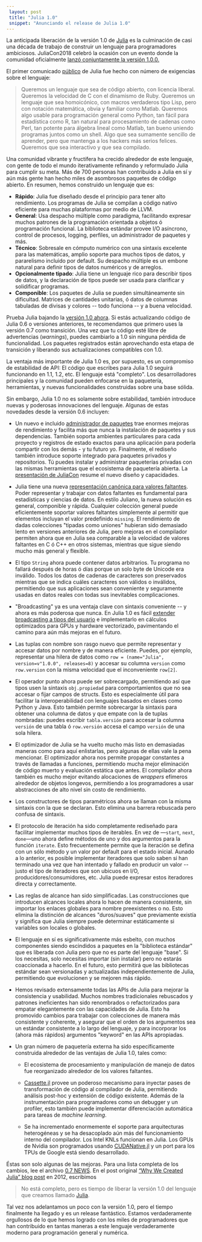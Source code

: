 ```yaml
---
 layout: post
 title: "Julia 1.0"
 snippet: "Anunciando el release de Julia 1.0"
---
```


La anticipada liberación de la versión 1.0 de [Julia](https://julialang.org) es la culminación
de casi una década de trabajo de construir un lenguaje para programadores ambiciosos. JuliaCon2018
celebró la ocasión con un evento donde la comunidad oficialmente [lanzó conjuntamente la versión
1.0.0.](https://www.youtube.com/watch?v=1jN5wKvN-Uk#t=3850)

El primer comunicado [público](https://julialang.org/blog/2012/02/why-we-created-julia) de Julia fue hecho con
número de exigencias sobre el lenguaje:

> Queremos un lenguaje que sea de código abierto, con licencia liberal. Queremos la velocidad de C
> con el dinamismo de Ruby. Queremos un lenguaje que sea homoicónico, con macros verdaderos tipo Lisp,
> pero con notación matemática, obvia y familiar como Matlab. Queremos algo usable
> para programación general como Python, tan fácil para estadística como R, tan natural para procesamiento
> de cadenas como Perl, tan potente para álgebra lineal como Matlab, tan bueno uniendo programas juntos como
> un shell. Algo que sea sumamente sencillo de aprender, pero que mantenga a los hackers más serios
> felices. Queremos que sea interactivo y que sea compilado.

Una comunidad vibrante y fructífera ha crecido alrededor de este lenguaje, con gente de
todo el mundo iterativamente refinando y reformulado Julia para cumplir su meta. Más de 700
personas han contribuido a Julia en sí y aún más gente han hecho miles de asombrosos paquetes de código abierto. En resumen, hemos construido un lenguaje que es:

* **Rápido**: Julia fue diseñado desde el principio para tener alto rendimiento. Los programas de Julia
  se compilan a código nativo eficiente para muchas plataformas por medio de LLVM.
* **General**: Usa despacho múltiple como paradigma, facilitando expresar muchos patrones de
  la programación orientada a objetos ó programación funcional. La biblioteca estándar provee
  I/O asíncrono, control de procesos, logging, perfiles, un administrador de paquetes y más.
* **Técnico**: Sobresale en cómputo numérico con una sintaxis excelente para las matemáticas,
  amplio soporte para muchos tipos de datos, y pararelismo incluido por default. Su despacho múltiple
  es un embone natural para definir tipos de datos numéricos y de arreglos.
* **Opcionalmente tipado**: Julia tiene un lenguaje rico para describir tipos de datos, y la declaración
  de tipos puede ser usada para clarificar y solidificar programas.
* **Componible**: Los paquetes de Julia se pueden simultáneamente sin dificultad. Matrices de cantidades
  unitarias, ó datos de columnas tabuladas de divisas y colores -- todo funciona -- y a buena velocidad.

Prueba Julia bajando la [versión 1.0 ahora](https://julialang.org/downloads/). Si estás actualizando
código de Julia 0.6 o versiones anteriores, te recomendamos que primero uses la versión 0.7 como transición. Una vez
que tu código esté libre de advertencias (*warnings*), puedes cambiarlo a 1.0 sin ninguna pérdida de funcionalidad. Los paquetes registrados 
están aprovechando esta etapa de transición y liberando sus actualizaciones compatibles con 1.0.

La ventaja más importante de Julia 1.0 es, por supuesto, es un compromiso de estabilidad de API:
El código que escribes para Julia 1.0 seguirá funcionando en 1.1, 1.2, etc. El lenguaje está "completo".
Los desarrolladores principales y la comunidad pueden enfocarse en la paquetería, herramientas, y nuevas
funcionalidades construidas sobre una base sólida.

Sin embargo, Julia 1.0 no es solamente sobre estabilidad, también introduce nuevas y poderosas innovaciones del lenguaje.
Algunas de estas novedades desde la versión 0.6 incluyen:

* Un nuevo e incluido [administrador de paquetes](https://docs.julialang.org/en/latest/stdlib/Pkg/)
  trae enormes mejoras de rendimiento y facilita más que nunca la instalación de paquetes y sus 
  dependencias. También soporta ambientes particulares para cada proyecto y registros de estado exactos para
  una aplicación para poderla compartir con los demás - y tu futuro yo. Finalmente, el rediseño también introduce
  soporte integrado para paquetes privados y repositorios. Tú puedes instalar y administrar paqueterías
  privadas con las mismas herramientas que el ecosistema de paquetería abierta. La [presentación de
  JuliaCon](https://www.youtube.com/watch?v=GBi__3nF-rM) resume el nuevo diseño y capacidades.

* Julia tiene una nueva [representación canónica para valores faltantes](https://julialang.org/blog/2018/06/missing).
  Poder representar y trabajar con datos faltantes es fundamental para estadísticas y ciencias de datos. En estilo Juliano,
  la nueva solución es general, componible y rápida. Cualquier colección general puede eficientemente
  soportar valores faltantes simplemente al permitir que elementos incluyan el valor predefinido `missing`. 
  El rendimiento de dadas colecciones "tipadas como uniones" hubieran sido demasiado lento en versiones anteriores
  de Julia, pero mejoras en el compilador permiten ahora que en Julia sea comparable a la velocidad de valores faltantes 
  en C ó C++ en otros sistemas, mientras que sigue siendo mucho más general y flexible.

* El tipo `String` ahora puede contener datos arbitrarios. Tu programa no fallará después de horas ó días porque
  un solo byte de Unicode era inválido. Todos los datos de cadenas de caracteres son preservados mientras que se indica cuáles caracteres
  son válidos o inválidos, permitiendo que sus aplicaciones sean conveniente y seguramente usadas en datos reales con todas sus
  inevitables complicaciones.

* "Broadcasting" ya es una ventaja clave con sintaxis conveniente -- y ahora es más poderosa que nunca. En 
  Julia 1.0 es fácil [extender broadcasting a tipos del usuario](https://julialang.org/blog/2018/05/extensible-broadcast-fusion) e implementarlo
  en cálculos optimizados para GPUs y hardware vectorizado, pavimentando el camino para aún más mejoras en el futuro.

* Las tuplas con nombre son rasgo nuevo que permite representar y accesar datos por nombre y de manera eficiente. Puedes, por ejemplo,
  representar una hilera de datos como `row =
  (name="Julia", version=v"1.0.0", releases=8)` y accesar su columna `version` como
  `row.version` con la misma velocidad que el inconveniente `row[2]`.

* El operador punto ahora puede ser sobrecargado, permitiendo así que tipos usen la sintaxis `obj.propiedad` para
  comportamientos que no sea accesar o fijar campos de structs. Esto es especialmente útil para facilitar
  la interoperabilidad con lenguajes basados en clases como Python y Java. Esto también permite sobrecargar la
  sintaxis para obtener una columna de datos y que empate con la de tuplas nombradas: puedes escribir
  `tabla.versión` para accesar la columna `versión` de una tabla ó `row.versión` accesa el campo
  `versión` de una sola hilera.

* El optimizador de Julia se ha vuelto mucho más listo en demasiadas maneras como para aquí enlistarlas, pero
  algunas de ellas vale la pena mencionar. El optimizador ahora nos permite propagar constantes a través de llamadas
  a funciones, permitiendo mucha mejor eliminación de código muerto y evaluación estática que antes. El compilador
  ahora también es mucho mejor evitando alocaciones de *wrappers* efímeros alrededor de objetos longevos, permitiendo
  a los programadores a usar abstracciones de alto nivel sin costo de rendimiento.

* Los constructores de tipos paramétricos ahora se llaman con la misma sintaxis con la que se declaran. Esto
  elimina una barrera rebuscada pero confusa de sintaxis.

* El protocolo de iteración ha sido completamente rediseñado para facilitar implementar muchos tipos de
  iterables. En vez de —`start`, `next`, `done`—uno ahora define métodos de uno y dos argumentos para la función
  `iterate`. Esto frecuentemente permite que la iteración se defina con un sólo método y un valor por default para 
  el estado inicial. Aunado a lo anterior, es posible implementar iteradores que solo saben si han terminado
  una vez que han intentado y fallado en producir un valor -- justo el tipo de iteradores que son ubicuos en I/O,
  producidores/consumidores, etc. Julia puede expresar estos iteradores directa y correctamente.

* Las reglas de alcance han sido simplificadas. Las construcciones que introducen alcances locales ahora lo hacen
  de manera consistente, sin importar los enlaces globales para nombre preexistentes o no. Esto elimina la distinción de
  alcances "duros/suaves" que previamente existía y significa que Julia siempre puede determinar estáticamente si variables son
  locales o globales.

* El lenguaje en sí es significativamente más esbelto, con muchos componentes siendo escindidos a paquetes en la
  "biblioteca estándar" que es liberada con Julia pero que no es parte del lenguaje "base". Si los necesitas, solo
  necesitas importar (sin instalar) pero no estarás coaccionada a hacerlo. En el futuro, esto permitirá que las bibliotecas
  estándar sean versionadas y actualizadas independientemente de Julia, permitiendo que evolucionen y se mejoren más rápido.

* Hemos revisado extensamente todas las APIs de Julia para mejorar la consistencia y usabilidad. Muchos nombres 
  tradicionales rebuscados y patrones ineficientes han sido renombrados o refactorizados para empatar elegantemente con las capacidades de Julia.
  Esto ha promovido cambios para trabajar con colecciones de manera más consistente y coherente, y asegurar que el orden de los argumentos
  sea un estándar consistente a lo largo del lenguaje, y para incorporar los (ahora más rápidos) argumentos "keyword" en las APIs
  apropiadas.

* Un gran número de paquetería externa ha sido específicamente construida alrededor de las ventajas de Julia 1.0, tales como:
    * El ecosistema de procesamiento y manipulación de manejo de datos fue reorganizado alrededor de los valores faltantes.

    * [Cassette.jl](https://github.com/jrevels/Cassette.jl) provee un poderoso mecanismo para inyectar pases de transformación de
    código al compilador de Julia, permitiendo análisis post-hoc y extensión de código existente. Además de la instrumentación para
    programadores como un debugger y un profiler, esto también puede implementar diferenciación automática para tareas de *machine learning*.
    
    * Se ha incrementado enormemente el soporte para arquitecturas heterogéneas y se ha desacoplado aún más del funcionamiento
    interno del compilador. Los Intel KNLs funcionan en Julia. Los GPUs de Nvidia son programados usando [CUDANative.jl](https://github.com/JuliaGPU/CUDAnative.jl)
    y un port para los TPUs de Google está siendo desarrollado.

Éstas son solo algunas de las mejoras. Para una lista completa de los cambios, lee el archivo [0.7 NEWS](https://docs.julialang.org/en/release-0.7/NEWS/). En el post 
original [“Why We Created Julia” blog
post](https://julialang.org/blog/2012/02/why-we-created-julia) en 2012, escribimos

> No está completo, pero es tiempo de liberar la versión 1.0 del lenguaje que creamos llamado
> [Julia](https://julialang.org).

Tal vez nos adelantamos un poco con la versión 1.0, pero el tiempo finalmente ha llegado y es un release fantástico.
Estamos verdaderamente orgullosos de lo que hemos logrado con los miles de programadores que han contribuido en tantas maneras a este lenguaje
verdaderamente moderno para programación general y numérica.
